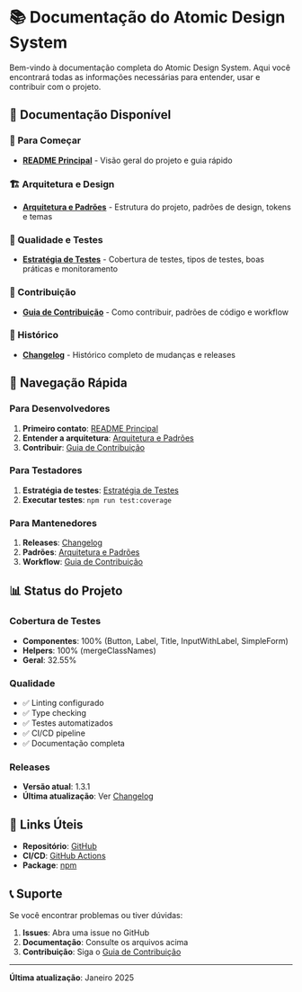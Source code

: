 # 📚 Documentação do Atomic Design System

Bem-vindo à documentação completa do Atomic Design System. Aqui você encontrará todas as informações necessárias para entender, usar e contribuir com o projeto.

## 📖 Documentação Disponível

### 🚀 Para Começar

- **[README Principal](../README.md)** - Visão geral do projeto e guia rápido

### 🏗️ Arquitetura e Design

- **[Arquitetura e Padrões](./ARQUITETURA.md)** - Estrutura do projeto, padrões de design, tokens e temas

### 🧪 Qualidade e Testes

- **[Estratégia de Testes](./TESTING.md)** - Cobertura de testes, tipos de testes, boas práticas e monitoramento

### 🤝 Contribuição

- **[Guia de Contribuição](./CONTRIBUTING.md)** - Como contribuir, padrões de código e workflow

### 📝 Histórico

- **[Changelog](./CHANGELOG.md)** - Histórico completo de mudanças e releases

## 🎯 Navegação Rápida

### Para Desenvolvedores

1. **Primeiro contato**: [README Principal](../README.md)
2. **Entender a arquitetura**: [Arquitetura e Padrões](./ARQUITETURA.md)
3. **Contribuir**: [Guia de Contribuição](./CONTRIBUTING.md)

### Para Testadores

1. **Estratégia de testes**: [Estratégia de Testes](./TESTING.md)
2. **Executar testes**: `npm run test:coverage`

### Para Mantenedores

1. **Releases**: [Changelog](./CHANGELOG.md)
2. **Padrões**: [Arquitetura e Padrões](./ARQUITETURA.md)
3. **Workflow**: [Guia de Contribuição](./CONTRIBUTING.md)

## 📊 Status do Projeto

### Cobertura de Testes

- **Componentes**: 100% (Button, Label, Title, InputWithLabel, SimpleForm)
- **Helpers**: 100% (mergeClassNames)
- **Geral**: 32.55%

### Qualidade

- ✅ Linting configurado
- ✅ Type checking
- ✅ Testes automatizados
- ✅ CI/CD pipeline
- ✅ Documentação completa

### Releases

- **Versão atual**: 1.3.1
- **Última atualização**: Ver [Changelog](./CHANGELOG.md)

## 🔗 Links Úteis

- **Repositório**: [GitHub](https://github.com/JoseEduardoMartins/atomic-design-system)
- **CI/CD**: [GitHub Actions](https://github.com/JoseEduardoMartins/atomic-design-system/actions)
- **Package**: [npm](https://www.npmjs.com/package/@jose-eduardo-martins/atomic-design-system)

## 📞 Suporte

Se você encontrar problemas ou tiver dúvidas:

1. **Issues**: Abra uma issue no GitHub
2. **Documentação**: Consulte os arquivos acima
3. **Contribuição**: Siga o [Guia de Contribuição](./CONTRIBUTING.md)

---

**Última atualização**: Janeiro 2025
